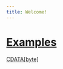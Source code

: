```yaml
---
title: Welcome!
---
```

# [Examples](http://themapotakes.github.io/examples)
[CDATA[byte]](https://themapotakes.github.io/code)
